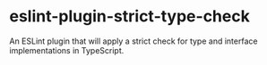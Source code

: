 # eslint-plugin-strict-type-check
An ESLint plugin that will apply a strict check for type and interface implementations in TypeScript.
